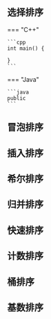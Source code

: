 ## 选择排序

=== "C++"

    ```cpp
    int main() {
        
    }
    ```

=== "Java"

    ```java
    public
    ```

## 冒泡排序



## 插入排序

## 希尔排序

## 归并排序

## 快速排序

## 计数排序

## 桶排序

## 基数排序

